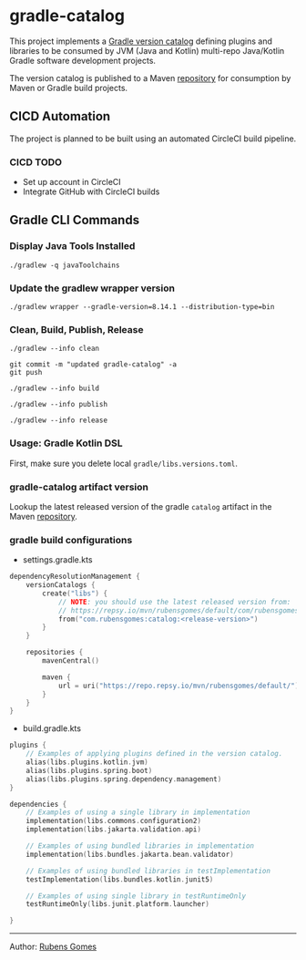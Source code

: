 # gradle-catalog

This project implements a 
[Gradle version catalog](https://docs.gradle.org/current/userguide/platforms.html)
defining plugins and libraries to be consumed by JVM (Java and Kotlin) 
multi-repo Java/Kotlin Gradle software development projects. 

The version catalog is published to a Maven
[repository](https://repsy.io/mvn/rubensgomes/default/) for consumption by
Maven or Gradle build projects.

## CICD Automation

The project is planned to be built using an automated CircleCI build pipeline.

### CICD TODO

- Set up account in CircleCI
- Integrate GitHub with CircleCI builds

## Gradle CLI Commands

### Display Java Tools Installed

```shell
./gradlew -q javaToolchains
```

### Update the gradlew wrapper version

```shell
./gradlew wrapper --gradle-version=8.14.1 --distribution-type=bin
```

### Clean, Build, Publish, Release

```shell
./gradlew --info clean
```

```shell
git commit -m "updated gradle-catalog" -a
git push
```

```shell
./gradlew --info build
```

```shell
./gradlew --info publish
```

```shell
./gradlew --info release
```

### Usage: Gradle Kotlin DSL

First, make sure you delete local `gradle/libs.versions.toml`.

### gradle-catalog artifact version

Lookup the latest released version of the gradle `catalog` artifact in the Maven
[repository](https://repsy.io/mvn/rubensgomes/default/).

### gradle build configurations

- settings.gradle.kts

```kotlin
dependencyResolutionManagement {
    versionCatalogs {
        create("libs") {
            // NOTE: you should use the latest released version from:
            // https://repsy.io/mvn/rubensgomes/default/com/rubensgomes/catalog/
            from("com.rubensgomes:catalog:<release-version>")
        }
    }

    repositories {
        mavenCentral()

        maven {
            url = uri("https://repo.repsy.io/mvn/rubensgomes/default/")
        }
    }
}
```

- build.gradle.kts

```kotlin
plugins {
    // Examples of applying plugins defined in the version catalog.
    alias(libs.plugins.kotlin.jvm)
    alias(libs.plugins.spring.boot)
    alias(libs.plugins.spring.dependency.management)
}

dependencies {
    // Examples of using a single library in implementation 
    implementation(libs.commons.configuration2)
    implementation(libs.jakarta.validation.api)

    // Examples of using bundled libraries in implementation 
    implementation(libs.bundles.jakarta.bean.validator)

    // Examples of using bundled libraries in testImplementation 
    testImplementation(libs.bundles.kotlin.junit5)

    // Examples of using single library in testRuntimeOnly 
    testRuntimeOnly(libs.junit.platform.launcher)

}
```

---
Author:  [Rubens Gomes](https://rubensgomes.com/)
